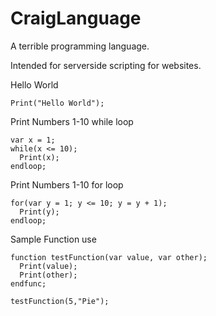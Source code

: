 # CraigLanguage

A terrible programming language.

Intended for serverside scripting for websites.

Hello World

```
Print("Hello World");
```

Print Numbers 1-10 while loop

```
var x = 1;
while(x <= 10);
  Print(x);
endloop;
```

Print Numbers 1-10 for loop

```
for(var y = 1; y <= 10; y = y + 1);
  Print(y);
endloop;
```
Sample Function use

```
function testFunction(var value, var other);
  Print(value);
  Print(other);
endfunc;

testFunction(5,"Pie");
```

